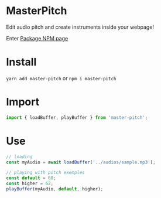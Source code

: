 # MasterPitch
Edit audio pitch and create instruments inside your webpage!

Enter [Package NPM page](https://www.npmjs.com/package/master-pitch)

# Install

```yarn add master-pitch``` or ```npm i master-pitch```


# Import
```js
import { loadBuffer, playBuffer } from 'master-pitch';
``` 
 
 # Use
 ```js
// loading
const myAudio = await loadBuffer('../audios/sample.mp3');

// playing with pitch exemples
const default = 60;
const higher = 62;
playBuffer(myAudio, default, higher);
```
